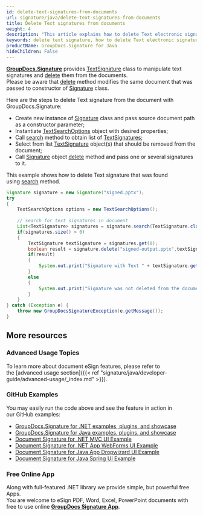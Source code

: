 ```yaml
---
id: delete-text-signatures-from-documents
url: signature/java/delete-text-signatures-from-documents
title: Delete Text signatures from documents
weight: 4
description: "This article explains how to delete Text electronic signatures with GroupDocs.Signature API."
keywords: delete text signature, how to delete Text electronic signatures
productName: GroupDocs.Signature for Java
hideChildren: False
---
```

[**GroupDocs.Signature**](https://products.groupdocs.com/signature/java) provides [TextSignature](https://apireference.groupdocs.com/java/signature/com.groupdocs.signature.domain.signatures/TextSignature) class to manipulate text signatures and [delete](https://apireference.groupdocs.com/java/signature/com.groupdocs.signature/Signature#delete(java.io.OutputStream,%20com.groupdocs.signature.domain.signatures.BaseSignature)) them from the documents.   
Please be aware that [delete](https://apireference.groupdocs.com/java/signature/com.groupdocs.signature/Signature#delete(java.io.OutputStream,%20com.groupdocs.signature.domain.signatures.BaseSignature)) method modifies the same document that was passed to constructor of [Signature](https://apireference.groupdocs.com/java/signature/com.groupdocs.signature/Signature) class.

Here are the steps to delete Text signature from the document with GroupDocs.Signature:

*   Create new instance of [Signature](https://apireference.groupdocs.com/java/signature/com.groupdocs.signature/Signature) class and pass source document path as a constructor parameter;    
*   Instantiate [TextSearchOptions](https://apireference.groupdocs.com/signature/java/com.groupdocs.signature.options.search/TextSearchOptions) object with desired properties;
*   Call [search](https://apireference.groupdocs.com/java/signature/com.groupdocs.signature/Signature#search(java.lang.Class,%20com.groupdocs.signature.options.search.SearchOptions)) method to obtain list of [TextSignatures](https://apireference.groupdocs.com/java/signature/com.groupdocs.signature.domain.signatures/TextSignature);  
*   Select from list [TextSignature](https://apireference.groupdocs.com/java/signature/com.groupdocs.signature.domain.signatures/TextSignature) object(s) that should be removed from the document;  
*   Call [Signature](https://apireference.groupdocs.com/java/signature/com.groupdocs.signature/Signature) object [delete](https://apireference.groupdocs.com/java/signature/com.groupdocs.signature/Signature#delete(java.io.OutputStream,%20com.groupdocs.signature.domain.signatures.BaseSignature)) method and pass one or several signatures to it.

This example shows how to delete Text signature that was found using [search](https://apireference.groupdocs.com/java/signature/com.groupdocs.signature/Signature#search(java.lang.Class,%20com.groupdocs.signature.options.search.SearchOptions)) method.

```java
Signature signature = new Signature("signed.pptx");
try
{
    TextSearchOptions options = new TextSearchOptions();
 
    // search for text signatures in document
    List<TextSignature> signatures = signature.search(TextSignature.class,options);
    if(signatures.size() > 0)
    {
        TextSignature textSignature = signatures.get(0);
        boolean result = signature.delete("signed-output.pptx",textSignature);
        if(result)
        {
            System.out.print("Signature with Text " + textSignature.getText() + " was deleted from document [signed-output.pptx].");
        }
        else
        {
            System.out.print("Signature was not deleted from the document! Signature with Text " + textSignature.getText() + " was not found!");
        }
    }
} catch (Exception e) {
    throw new GroupDocsSignatureException(e.getMessage());
}
```

## More resources

### Advanced Usage Topics

To learn more about document eSign features, please refer to the [advanced usage section]({{< ref "signature/java/developer-guide/advanced-usage/_index.md" >}}).

### GitHub Examples 

You may easily run the code above and see the feature in action in our GitHub examples:

*   [GroupDocs.Signature for .NET examples, plugins, and showcase](https://github.com/groupdocs-signature/GroupDocs.Signature-for-.NET)    
*   [GroupDocs.Signature for Java examples, plugins, and showcase](https://github.com/groupdocs-signature/GroupDocs.Signature-for-Java)    
*   [Document Signature for .NET MVC UI Example](https://github.com/groupdocs-signature/GroupDocs.Signature-for-.NET-MVC)    
*   [Document Signature for .NET App WebForms UI Example](https://github.com/groupdocs-signature/GroupDocs.Signature-for-.NET-WebForms)    
*   [Document Signature for Java App Dropwizard UI Example](https://github.com/groupdocs-signature/GroupDocs.Signature-for-Java-Dropwizard)   
*   [Document Signature for Java Spring UI Example](https://github.com/groupdocs-signature/GroupDocs.Signature-for-Java-Spring)
    

### Free Online App 

Along with full-featured .NET library we provide simple, but powerful free Apps.  
You are welcome to eSign PDF, Word, Excel, PowerPoint documents with free to use online **[GroupDocs Signature App](https://products.groupdocs.app/signature)**.
